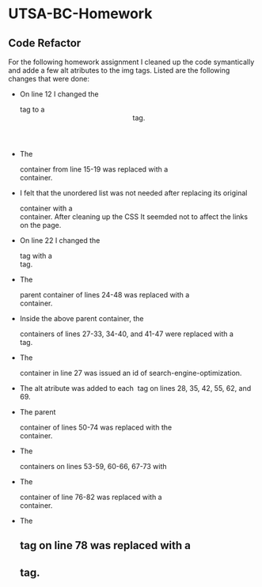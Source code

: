 # UTSA-BC-Homework
## Code Refactor

For the following homework assignment I cleaned up the code symantically and adde a few alt atributes to the img tags.
Listed are the following changes that were done:

* On line 12 I changed the <div> tag to a <header> tag.

* The <div> container from line 15-19 was replaced with a <nav> container.

* I felt that the unordered list was not needed after replacing its original <div> container with a <nav> container. After cleaning up the CSS It seemded not to affect the links on the page.

* On line 22 I changed the <div> tag with a <section> tag.

* The <div> parent container of lines 24-48 was replaced with a <main> container.

* Inside the above parent container, the <div> containers of lines 27-33, 34-40, and 41-47 were replaced with a <section> tag.

* The <section> container in line 27 was issued an id of search-engine-optimization.

* The alt atribute was added to each <img> tag on lines 28, 35, 42, 55, 62, and 69.

* The parent <div> container of lines 50-74 was replaced with the <aside> container.

* The <div> containers on lines 53-59, 60-66, 67-73 with <article>

* The <div> container of line 76-82 was replaced with a <footer> container.

* The <h2> tag on line 78 was replaced with a <h2> tag.